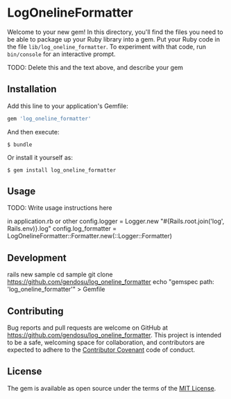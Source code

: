 # LogOnelineFormatter

Welcome to your new gem! In this directory, you'll find the files you need to be able to package up your Ruby library into a gem. Put your Ruby code in the file `lib/log_oneline_formatter`. To experiment with that code, run `bin/console` for an interactive prompt.

TODO: Delete this and the text above, and describe your gem

## Installation

Add this line to your application's Gemfile:

```ruby
gem 'log_oneline_formatter'
```

And then execute:

    $ bundle

Or install it yourself as:

    $ gem install log_oneline_formatter

## Usage

TODO: Write usage instructions here

in application.rb or other
config.logger = Logger.new "#{Rails.root.join('log', Rails.env)}.log"
config.log_formatter = LogOnelineFormatter::Formatter.new(::Logger::Formatter)

## Development

rails new sample
cd sample
git clone https://github.com/gendosu/log_oneline_formatter
echo "gemspec path: 'log_oneline_formatter'" > Gemfile

## Contributing

Bug reports and pull requests are welcome on GitHub at https://github.com/gendosu/log_oneline_formatter. This project is intended to be a safe, welcoming space for collaboration, and contributors are expected to adhere to the [Contributor Covenant](http://contributor-covenant.org) code of conduct.


## License

The gem is available as open source under the terms of the [MIT License](http://opensource.org/licenses/MIT).
